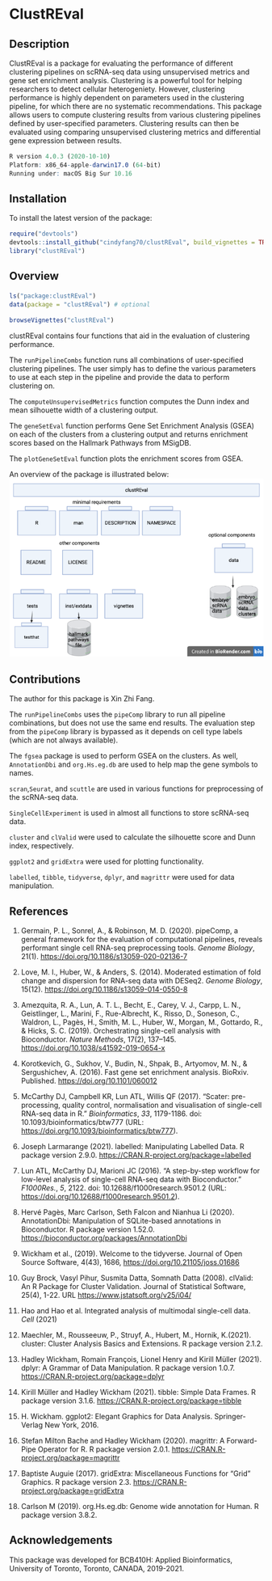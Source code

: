 
<!-- README.md is generated from README.Rmd. Please edit that file -->

# ClustREval

<!-- badges: start -->

<!-- badges: end -->

## Description

ClustREval is a package for evaluating the performance of different
clustering pipelines on scRNA-seq data using unsupervised metrics and
gene set enrichment analysis. Clustering is a powerful tool for helping
researchers to detect cellular heterogeniety. However, clustering
performance is highly dependent on parameters used in the clustering
pipeline, for which there are no systematic recommendations. This
package allows users to compute clustering results from various
clustering pipelines defined by user-specified parameters. Clustering
results can then be evaluated using comparing unsupervised clustering
metrics and differential gene expression between results.

``` r
R version 4.0.3 (2020-10-10)
Platform: x86_64-apple-darwin17.0 (64-bit)
Running under: macOS Big Sur 10.16
```

## Installation

To install the latest version of the package:

``` r
require("devtools")
devtools::install_github("cindyfang70/clustREval", build_vignettes = TRUE)
library("clustREval")
```

## Overview

``` r
ls("package:clustREval")
data(package = "clustREval") # optional
```

``` r
browseVignettes("clustREval")
```

clustREval contains four functions that aid in the evaluation of
clustering performance.

The `runPipelineCombs` function runs all combinations of user-specified
clustering pipelines. The user simply has to define the various
parameters to use at each step in the pipeline and provide the data to
perform clustering on.

The `computeUnsupervisedMetrics` function computes the Dunn index and
mean silhouette width of a clustering output.

The `geneSetEval` function performs Gene Set Enrichment Analysis (GSEA)
on each of the clusters from a clustering output and returns enrichment
scores based on the Hallmark Pathways from MSigDB.

The `plotGeneSetEval` function plots the enrichment scores from GSEA.

An overview of the package is illustrated below:
![](./inst/extdata/files.png)

## Contributions

The author for this package is Xin Zhi Fang.

The `runPipelineCombs` uses the `pipeComp` library to run all pipeline
combinations, but does not use the same end results. The evaluation step
from the `pipeComp` library is bypassed as it depends on cell type
labels (which are not always available).

The `fgsea` package is used to perform GSEA on the clusters. As well,
`AnnotationDbi` and `org.Hs.eg.db` are used to help map the gene symbols
to names.

`scran`,`Seurat`, and `scuttle` are used in various functions for
preprocessing of the scRNA-seq data.

`SingleCellExperiment` is used in almost all functions to store
scRNA-seq data.

`cluster` and `clValid` were used to calculate the silhouette score and
Dunn index, respectively.

`ggplot2` and `gridExtra` were used for plotting functionality.

`labelled`, `tibble`, `tidyverse`, `dplyr`, and `magrittr` were used for
data manipulation.

## References

1.  Germain, P. L., Sonrel, A., & Robinson, M. D. (2020). pipeComp, a
    general framework for the evaluation of computational pipelines,
    reveals performant single cell RNA-seq preprocessing tools. *Genome
    Biology*, 21(1). <https://doi.org/10.1186/s13059-020-02136-7>

2.  Love, M. I., Huber, W., & Anders, S. (2014). Moderated estimation of
    fold change and dispersion for RNA-seq data with DESeq2. *Genome
    Biology*, 15(12). <https://doi.org/10.1186/s13059-014-0550-8>

3.  Amezquita, R. A., Lun, A. T. L., Becht, E., Carey, V. J., Carpp, L.
    N., Geistlinger, L., Marini, F., Rue-Albrecht, K., Risso, D.,
    Soneson, C., Waldron, L., Pagès, H., Smith, M. L., Huber, W.,
    Morgan, M., Gottardo, R., & Hicks, S. C. (2019). Orchestrating
    single-cell analysis with Bioconductor. *Nature Methods*, 17(2),
    137–145. <https://doi.org/10.1038/s41592-019-0654-x>

4.  Korotkevich, G., Sukhov, V., Budin, N., Shpak, B., Artyomov, M. N.,
    & Sergushichev, A. (2016). Fast gene set enrichment analysis.
    BioRxiv. Published. <https://doi.org/10.1101/060012>

5.  McCarthy DJ, Campbell KR, Lun ATL, Willis QF (2017). “Scater:
    pre-processing, quality control, normalisation and visualisation of
    single-cell RNA-seq data in R.” *Bioinformatics*, *33*, 1179-1186.
    doi: 10.1093/bioinformatics/btw777 (URL:
    <https://doi.org/10.1093/bioinformatics/btw777>).

6.  Joseph Larmarange (2021). labelled: Manipulating Labelled Data. R
    package version 2.9.0. <https://CRAN.R-project.org/package=labelled>

7.  Lun ATL, McCarthy DJ, Marioni JC (2016). “A step-by-step workflow
    for low-level analysis of single-cell RNA-seq data with
    Bioconductor.” *F1000Res.*, *5*, 2122. doi:
    10.12688/f1000research.9501.2 (URL:
    <https://doi.org/10.12688/f1000research.9501.2>).

8.  Hervé Pagès, Marc Carlson, Seth Falcon and Nianhua Li (2020).
    AnnotationDbi: Manipulation of SQLite-based annotations in
    Bioconductor. R package version 1.52.0.
    <https://bioconductor.org/packages/AnnotationDbi>

9.  Wickham et al., (2019). Welcome to the tidyverse. Journal of Open
    Source Software, 4(43), 1686, <https://doi.org/10.21105/joss.01686>

10. Guy Brock, Vasyl Pihur, Susmita Datta, Somnath Datta (2008).
    clValid: An R Package for Cluster Validation. Journal of Statistical
    Software, 25(4), 1-22. URL <https://www.jstatsoft.org/v25/i04/>

11. Hao and Hao et al. Integrated analysis of multimodal single-cell
    data. *Cell* (2021)

12. Maechler, M., Rousseeuw, P., Struyf, A., Hubert, M., Hornik,
    K.(2021). cluster: Cluster Analysis Basics and Extensions. R package
    version 2.1.2.

13. Hadley Wickham, Romain François, Lionel Henry and Kirill Müller
    (2021). dplyr: A Grammar of Data Manipulation. R package version
    1.0.7. <https://CRAN.R-project.org/package=dplyr>

14. Kirill Müller and Hadley Wickham (2021). tibble: Simple Data Frames.
    R package version 3.1.6. <https://CRAN.R-project.org/package=tibble>

15. H. Wickham. ggplot2: Elegant Graphics for Data Analysis.
    Springer-Verlag New York, 2016.

16. Stefan Milton Bache and Hadley Wickham (2020). magrittr: A
    Forward-Pipe Operator for R. R package version 2.0.1.
    <https://CRAN.R-project.org/package=magrittr>

17. Baptiste Auguie (2017). gridExtra: Miscellaneous Functions for
    “Grid” Graphics. R package version 2.3.
    <https://CRAN.R-project.org/package=gridExtra>

18. Carlson M (2019). org.Hs.eg.db: Genome wide annotation for Human. R
    package version 3.8.2.

## Acknowledgements

This package was developed for BCB410H: Applied Bioinformatics,
University of Toronto, Toronto, CANADA, 2019-2021.
